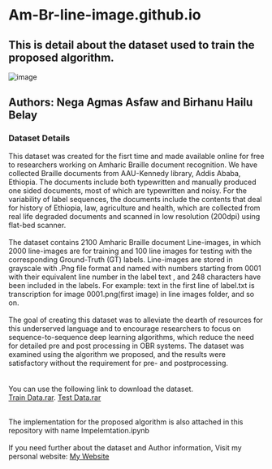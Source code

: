 # Am-Br-line-image.github.io
## This is detail about the dataset used to train the proposed algorithm. 
![image](https://github.com/user-attachments/assets/90825f47-293e-431b-99f2-208eb82e1352)

## Authors: Nega Agmas Asfaw and Birhanu Hailu Belay
### Dataset Details
This dataset was created for the fisrt time and made available online for free to researchers working on Amharic Braille document recognition. We have collected Braille documents from AAU-Kennedy library, Addis Ababa, Ethiopia. The documents include both typewritten and manually produced one sided documents, most of which are typewritten and noisy. For the variability of label sequences, the documents include the contents that deal for history of Ethiopia, law, agriculture and health, which are collected from real life degraded documents and scanned in low resolution (200dpi) using flat-bed scanner.  </br>   </br>
The dataset contains 2100 Amharic Braille document Line-images, in which 2000 line-images are for training and 100 line images for testing with the corresponding Ground-Truth (GT) labels. Line-images are stored in grayscale with .Png file format and named with numbers starting from 0001 with their equivalent line number in the label text , and 248 characters have been included in the labels. For example: text in the first line of label.txt is transcription for image 0001.png(first image) in line images folder, and so on.   </br>   </br>
The goal of creating this dataset was to alleviate the dearth of resources for this underserved language and to encourage researchers to focus on sequence-to-sequence deep learning algorithms, which reduce the need for detailed pre and post processing in OBR systems. The dataset was examined using the algorithm we proposed, and the results were satisfactory without the requirement for pre- and postprocessing. </br></br></br>
You can use the following link to download the dataset.  
[Train Data.rar](https://drive.google.com/file/d/1joI4cHd7C5LE1uM970p_RPM5QtJK99zK/view?usp=sharing).
[Test Data.rar](https://drive.google.com/file/d/16k2_Lf7SaCO5pHbTGOdtlKxbG0fvgvzm/view?usp=sharing) </br>   </br>


The implementation for the proposed algorithm is also attached in this repository with name Impelemtation.ipynb </br> </br>
If you need further about the dataset and Author information, Visit my personal website: [My Website](https://sites.google.com/view/nega-agmas/home)
